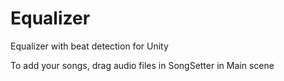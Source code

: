 # Equalizer
Equalizer with beat detection for Unity

To add your songs, drag audio files in SongSetter in Main scene
